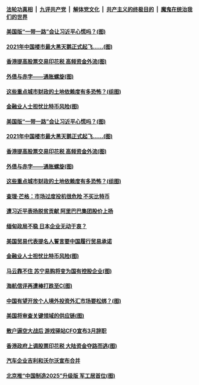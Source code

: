 ####  [法轮功真相](../../../../basic/blob/master/README.md?t=02270231) &nbsp;|&nbsp; [九评共产党](../../../../9ping.md/blob/master/README.md?t=02270231) &nbsp;|&nbsp; [解体党文化](../../../../jtdwh.md/blob/master/README.md?t=02270231)  &nbsp;|&nbsp; [共产主义的终极目的](../../../../gczydzjmd.md/blob/master/README.md?t=02270231) &nbsp;|&nbsp; [魔鬼在统治我们的世界](../../../../mgztzwmdsj.md/blob/master/README.md?t=02270231) 

#### [美国版“一带一路”会让习近平心慌吗？(图)](../pages/p5/963829.md?t=02270231) 

#### [2021年中国楼市最大黑天鹅正式起飞……(图)](../pages/p5/963784.md?t=02270231) 

#### [香港提高股票交易印花税 高频资金外流(图)](../pages/p5/963767.md?t=02270231) 

#### [外债与赤字——通胀螺旋(图)](../pages/p5/963781.md?t=02270231) 

#### [这些重点城市财政的土地依赖度有多恐怖？(组图)](../pages/p5/963777.md?t=02270231) 

#### [金融业人士担忧比特币风险(图)](../pages/p5/963649.md?t=02270231) 

#### [美国版“一带一路”会让习近平心慌吗？(图)](../pages/p5/963829.md?t=02270231) 

#### [2021年中国楼市最大黑天鹅正式起飞……(图)](../pages/p5/963784.md?t=02270231) 

#### [香港提高股票交易印花税 高频资金外流(图)](../pages/p5/963767.md?t=02270231) 

#### [外债与赤字——通胀螺旋(图)](../pages/p5/963781.md?t=02270231) 

#### [这些重点城市财政的土地依赖度有多恐怖？(组图)](../pages/p5/963777.md?t=02270231) 

#### [查理·芒格：市场过度投机很危险 不买比特币](../pages/p5/963759.md?t=02270231) 

#### [遭习近平表扬脱贫贡献 阿里巴巴集团股价上扬](../pages/p5/963742.md?t=02270231) 

#### [缅甸政局不稳 日本企业无动于衷？](../pages/p5/963740.md?t=02270231) 


#### [美国贸易代表提名人誓言要中国履行贸易承诺](../pages/p5/963729.md?t=02270231) 

#### [金融业人士担忧比特币风险(图)](../pages/p5/963649.md?t=02270231) 

#### [马云靠不住 苏宁易购将变为国有控股企业(图)](../pages/p5/963727.md?t=02270231) 

#### [海航信评再遭棒打跌至C(图)](../pages/p5/963653.md?t=02270231) 

#### [中国有望开放个人境外投资外汇市场要松绑？(图)](../pages/p5/963650.md?t=02270231) 

#### [美国将审查关键领域的供应链(图)](../pages/p5/963646.md?t=02270231) 


#### [散户逼空大战后 游戏驿站CFO宣布3月辞职](../pages/p5/963620.md?t=02270231) 

#### [香港政府上调股票印花税 大陆资金夺路而逃(图)](../pages/p5/963612.md?t=02270231) 

#### [汽车企业吉利和沃尔沃宣布合并](../pages/p5/963602.md?t=02270231) 

#### [北京推“中国制造2025”升级版 军工居首位(图)](../pages/p5/963601.md?t=02270231) 

